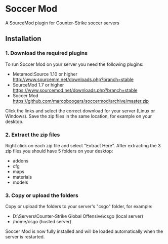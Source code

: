 # Soccer Mod
A SourceMod plugin for Counter-Strike soccer servers

## Installation
### 1. Download the required plugins
To run Soccer Mod on your server you need the following plugins:
- Metamod:Source 1.10 or higher  
http://www.sourcemm.net/downloads.php?branch=stable
- SourceMod 1.7 or higher  
https://www.sourcemod.net/downloads.php?branch=stable
- Soccer Mod  
https://github.com/marcoboogers/soccermod/archive/master.zip

Click the links and select the correct download for your server (Linux or Windows). Save the zip files in the same location, for example on your desktop.

### 2. Extract the zip files
Right click on each zip file and select "Extract Here". After extracting the 3 zip files you should have 5 folders on your desktop:
- addons
- cfg
- maps
- materials
- models

### 3. Copy or upload the folders
Copy or upload the folders to your server's "csgo" folder, for example:
- D:\Servers\Counter-Strike Global Offensive\csgo (local server)
- /home/csgo (hosted server)

Soccer Mod is now fully installed and will be loaded automatically when the server is restarted.

